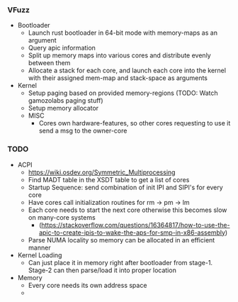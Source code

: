### VFuzz
- Bootloader
    - Launch rust bootloader in 64-bit mode with memory-maps as an argument
    - Query apic information
    - Split up memory maps into various cores and distribute evenly between them
    - Allocate a stack for each core, and launch each core into the kernel with their assigned
      mem-map and stack-space as arguments
- Kernel
    - Setup paging based on provided memory-regions (TODO: Watch gamozolabs paging stuff)
    - Setup memory allocator
    - MISC
        - Cores own hardware-features, so other cores requesting to use it send a msg to the 
          owner-core

### TODO
- ACPI
    - https://wiki.osdev.org/Symmetric_Multiprocessing
    - Find MADT table in the XSDT table to get a list of cores
    - Startup Sequence: send combination of init IPI and SIPI's for every core
    - Have cores call initialization routines for rm -> pm -> lm
    - Each core needs to start the next core otherwise this becomes slow on many-core systems
        - (https://stackoverflow.com/questions/16364817/how-to-use-the-apic-to-create-ipis-to-wake-the-aps-for-smp-in-x86-assembly)
    - Parse NUMA locality so memory can be allocated in an efficient manner
- Kernel Loading
    - Can just place it in memory right after bootloader from stage-1. Stage-2 can then parse/load
    it into proper location
- Memory
    - Every core needs its own address space
    - 
